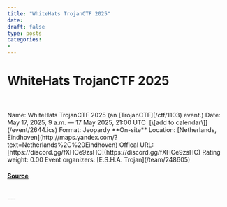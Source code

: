 ```yaml
---
title: "WhiteHats TrojanCTF 2025"
date: 
draft: false
type: posts
categories: 
- 
---
```

# WhiteHats TrojanCTF 2025

<br/>

<br/>
Name: WhiteHats TrojanCTF 2025 (an [TrojanCTF](/ctf/1103) event.)  
Date: May 17, 2025, 9 a.m. — 17 May 2025, 21:00 UTC  [\[add to calendar\]](/event/2644.ics)  
Format: Jeopardy  
**On-site**  
Location: [Netherlands, Eindhoven](http://maps.yandex.com/?text=Netherlands%2C%20Eindhoven)  
Offical URL: [https://discord.gg/fXHCe9zsHC](https://discord.gg/fXHCe9zsHC)  
Rating weight: 0.00  
Event organizers: [E.S.H.A. Trojan](/team/248605)

#### [Source](https://ctftime.org/event/2644)

<br/>
---
